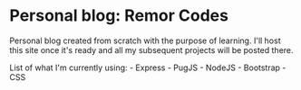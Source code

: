 # Personal blog: Remor Codes
Personal blog created from scratch with the purpose of learning. I'll host this site once it's ready and all my subsequent projects will be posted there. 

List of what I'm currently using:
    - Express
    - PugJS
    - NodeJS
    - Bootstrap
    - CSS

